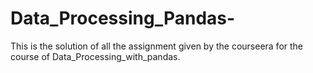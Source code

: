 # Data_Processing_Pandas-
This is the solution of all the assignment given by the courseera for the course of Data_Processing_with_pandas.
